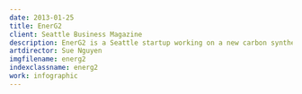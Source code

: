```yaml
---
date: 2013-01-25
title: EnerG2
client: Seattle Business Magazine
description: EnerG2 is a Seattle startup working on a new carbon synthesis process used for producing fuel cells for batteries utilized by energy efficient vehicles. I was asked to produce an infographic to illustrate their process.
artdirector: Sue Nguyen
imgfilename: energ2
indexclassname: energ2
work: infographic
---
```


<img srcset="/img/energ2-1x.png 1x, /img/energ2-2x.png 2x">
